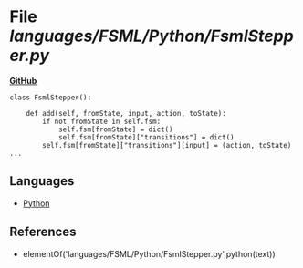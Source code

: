 # File _languages/FSML/Python/FsmlStepper.py_
**[GitHub](https://github.com/softlang/yas/blob/master/languages/FSML/Python/FsmlStepper.py)**
```
class FsmlStepper():

    def add(self, fromState, input, action, toState):
        if not fromState in self.fsm:
            self.fsm[fromState] = dict()
            self.fsm[fromState]["transitions"] = dict()
        self.fsm[fromState]["transitions"][input] = (action, toState)
...
```

## Languages
* [Python](../languages/Python.md)

## References
* elementOf('languages/FSML/Python/FsmlStepper.py',python(text))
